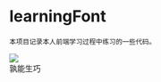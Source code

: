 # learningFont

`本项目记录本人前端学习过程中练习的一些代码。`
<div>
<img src = "https://tse1-mm.cn.bing.net/th/id/OIP-C.Gfe94x2zmNPy6pkOtYj83wHaHa?w=196&h=197&c=7&r=0&o=5&dpr=1.3&pid=1.7"/>
 </div

孰能生巧
